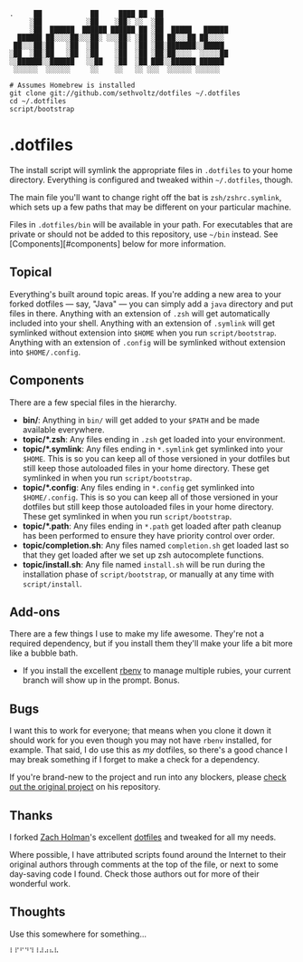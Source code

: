 ```
.     ██            ██     ████ ██  ██
     ░██           ░██    ░██░ ░░  ░██
     ░██  ██████  ██████ ██████ ██ ░██  █████   ██████
  ██████ ██░░░░██░░░██░ ░░░██░ ░██ ░██ ██░░░██ ██░░░░
 ██░░░██░██   ░██  ░██    ░██  ░██ ░██░███████░░█████
░██  ░██░██   ░██  ░██    ░██  ░██ ░██░██░░░░  ░░░░░██
░░██████░░██████   ░░██   ░██  ░██ ███░░██████ ██████
 ░░░░░░  ░░░░░░     ░░    ░░   ░░ ░░░  ░░░░░░ ░░░░░░

# Assumes Homebrew is installed
git clone git://github.com/sethvoltz/dotfiles ~/.dotfiles
cd ~/.dotfiles
script/bootstrap
```

# .dotfiles

The install script will symlink the appropriate files in `.dotfiles` to your home directory.
Everything is configured and tweaked within `~/.dotfiles`, though.

The main file you'll want to change right off the bat is `zsh/zshrc.symlink`, which sets up a few
paths that may be different on your particular machine.

Files in `.dotfiles/bin` will be available in your path. For executables that are private or should
not be added to this repository, use `~/bin` instead. See [Components][#components] below for more
information.

## Topical

Everything's built around topic areas. If you're adding a new area to your forked dotfiles — say,
"Java" — you can simply add a `java` directory and put files in there. Anything with an extension of
`.zsh` will get automatically included into your shell. Anything with an extension of `.symlink`
will get symlinked without extension into `$HOME` when you run `script/bootstrap`. Anything with an
extension of `.config` will be symlinked without extension into `$HOME/.config`.

## Components

There are a few special files in the hierarchy.

* **bin/**: Anything in `bin/` will get added to your `$PATH` and be made available everywhere.
* **topic/\*.zsh**: Any files ending in `.zsh` get loaded into your environment.
* **topic/\*.symlink**: Any files ending in `*.symlink` get symlinked into your `$HOME`. This is so
  you can keep all of those versioned in your dotfiles but still keep those autoloaded files in your
  home directory. These get symlinked in when you run `script/bootstrap`.
* **topic/\*.config**: Any files ending in `*.config` get symlinked into `$HOME/.config`. This is so
  you can keep all of those versioned in your dotfiles but still keep those autoloaded files in your
  home directory. These get symlinked in when you run `script/bootstrap`.
* **topic/\*.path**: Any files ending in `*.path` get loaded after path cleanup has been performed
  to ensure they have priority control over order.
* **topic/completion.sh**: Any files named `completion.sh` get loaded last so that they get loaded
  after we set up zsh autocomplete functions.
* **topic/install.sh**: Any file named `install.sh` will be run during the installation phase of
  `script/bootstrap`, or manually at any time with `script/install`.

## Add-ons

There are a few things I use to make my life awesome. They're not a required dependency, but if you
install them they'll make your life a bit more like a bubble bath.

* If you install the excellent [rbenv](https://github.com/sstephenson/rbenv) to manage multiple
  rubies, your current branch will show up in the prompt. Bonus.

## Bugs

I want this to work for everyone; that means when you clone it down it should work for you even
though you may not have `rbenv` installed, for example. That said, I do use this as *my* dotfiles,
so there's a good chance I may break something if I forget to make a check for a dependency.

If you're brand-new to the project and run into any blockers, please [check out the original
project](https://github.com/holman/dotfiles/) on his repository.

## Thanks

I forked [Zach Holman](http://github.com/holman)'s excellent
[dotfiles](http://github.com/holman/dotfiles) and tweaked for all my needs.

Where possible, I have attributed scripts found around the Internet to their original authors
through comments at the top of the file, or next to some day-saving code I found. Check those
authors out for more of their wonderful work.

## Thoughts

Use this somewhere for something...

```
⠇⠏⠋⠙⠹⠸⠼⠴⠦⠧
```
